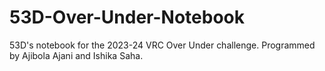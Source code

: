 # 53D-Over-Under-Notebook
53D's notebook for the 2023-24 VRC Over Under challenge. Programmed by Ajibola Ajani and Ishika Saha.
